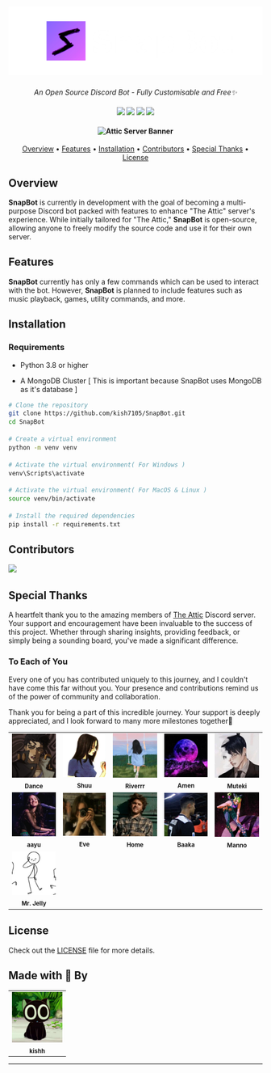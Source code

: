 <h1 align="center">
    <img src="assets/snapbot/snapbot_new_banner.png" />
</h1>

<p align="center">
  <i align="center">An Open Source Discord Bot - Fully Customisable and Free✨</i>
</p>

<h4 align="center">
  <a>
    <img src="https://img.shields.io/github/created-at/kish7105/SnapBot?style=flat-square&logo=github" style="height: 20px;">
  </a>
  <a>
    <img src="https://img.shields.io/github/license/kish7105/SnapBot?style=flat-square&logo=carrd" style="height: 20px;">
  </a>
  <a>
    <img src="https://img.shields.io/github/v/release/kish7105/SnapBot?style=flat-square&logo=gitbook" style="height: 20px;">
  </a>
  <a>
    <img src="https://img.shields.io/github/commit-activity/w/kish7105/SnapBot?style=flat-square&logo=githubactions" style="height: 20px;">
  </a>
</h4>

<h4 align="center">
  <img src="https://discord.com/api/guilds/1202305993954828289/widget.png?style=banner2" alt="Attic Server Banner"/>
</h4>

<p align="center">
  <a href="#overview">Overview</a> •
  <a href="#features">Features</a> •
  <a href="#installation">Installation</a> •
  <a href="#contributors">Contributors</a> •
  <a href="#special-thanks">Special Thanks</a> •
  <a href="#license">License</a>
</p>

## Overview

**SnapBot** is currently in development with the goal of becoming a multi-purpose Discord bot packed with features to enhance "The Attic" server's experience. While initially tailored for "The Attic," **SnapBot** is open-source, allowing anyone to freely modify the source code and use it for their own server.

## Features

**SnapBot** currently has only a few commands which can be used to interact with the bot. However, **SnapBot** is planned to include features such as music playback, games, utility commands, and more.

## Installation

### Requirements

- Python 3.8 or higher

- A MongoDB Cluster [ This is important because SnapBot uses MongoDB as it's database ]

```bash
# Clone the repository
git clone https://github.com/kish7105/SnapBot.git
cd SnapBot

# Create a virtual environment
python -m venv venv

# Activate the virtual environment( For Windows )
venv\Scripts\activate

# Activate the virtual environment( For MacOS & Linux )
source venv/bin/activate

# Install the required dependencies
pip install -r requirements.txt
```

## Contributors

<a href="https://github.com/kish7105/SnapBot/graphs/contributors">
  <img src="https://contrib.rocks/image?repo=kish7105/SnapBot" />
</a>

## Special Thanks

A heartfelt thank you to the amazing members of [The Attic](https://discord.gg/attic) Discord server. Your support and encouragement have been invaluable to the success of this project. Whether through sharing insights, providing feedback, or simply being a sounding board, you've made a significant difference.

### To Each of You

Every one of you has contributed uniquely to this journey, and I couldn't have come this far without you. Your presence and contributions remind us of the power of community and collaboration.

Thank you for being a part of this incredible journey. Your support is deeply appreciated, and I look forward to many more milestones together💖

<table>
  <tr>
    <td align="center">
      <img src="assets/contributors/Atgdance.png" width="100px;" />
      <br />
      <sub><b>Dance</b></sub>
    </td>
    <td align="center">
      <img src="assets/contributors/shuu.jpg" width="100px;" />
      <br />
      <sub><b>Shuu</b></sub>
    </td>
    <td align="center">
      <img src="assets/contributors/Riverrr.jpg" width="100px;" />
      <br />
      <sub><b>Riverrr</b></sub>
    </td>
    <td align="center">
      <img src="assets/contributors/Amen.jpg" width="100px;" />
      <br />
      <sub><b>Amen</b></sub>
    </td>
    <td align="center">
      <img src="assets/contributors/Mutekee.jpg" width="100px;" />
      <br />
      <sub><b>Muteki</b></sub>
    </td>
  </tr>
  <tr>
    <td align="center">
      <img src="assets/contributors/aayu.jpg" width="100px;" />
      <br />
      <sub><b>aayu</b></sub>
    </td>
    <td align="center">
      <img src="assets/contributors/Eve.jpg" width="100px;" />
      <br />
      <sub><b>Eve</b></sub>
    </td>
    <td align="center">
      <img src="assets/contributors/Home.jpg" width="100px;" />
      <br />
      <sub><b>Home</b></sub>
    </td>
    <td align="center">
      <img src="assets/contributors/Baaka.jpg" width="100px;" />
      <br />
      <sub><b>Baaka</b></sub>
    </td>
    <td align="center">
      <img src="assets/contributors/Manno.jpg" width="100px;" />
      <br />
      <sub><b>Manno</b></sub>
    </td>
  </tr>
  <tr>
    <td align="center">
      <img src="assets/contributors/Mr. Jelly.jpg" width="100px;" />
      <br />
      <sub><b>Mr. Jelly</b></sub>
    </td>
  </td>
</table>
  

## License

Check out the [LICENSE](./LICENSE) file for more details.

## Made with 💖 By
<table>
  <tr>
    <td align="center">
      <img src="assets/contributors/kishh.jpg" width="100px;" />
      <br />
      <sub><b>kishh</b></sub>
    </td>
  </tr>
</table>

---

